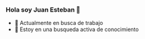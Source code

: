 ### Hola soy Juan Esteban 👋


- 🔭 Actualmente en busca de trabajo
- 🌱 Estoy en una busqueda activa de conocimiento

